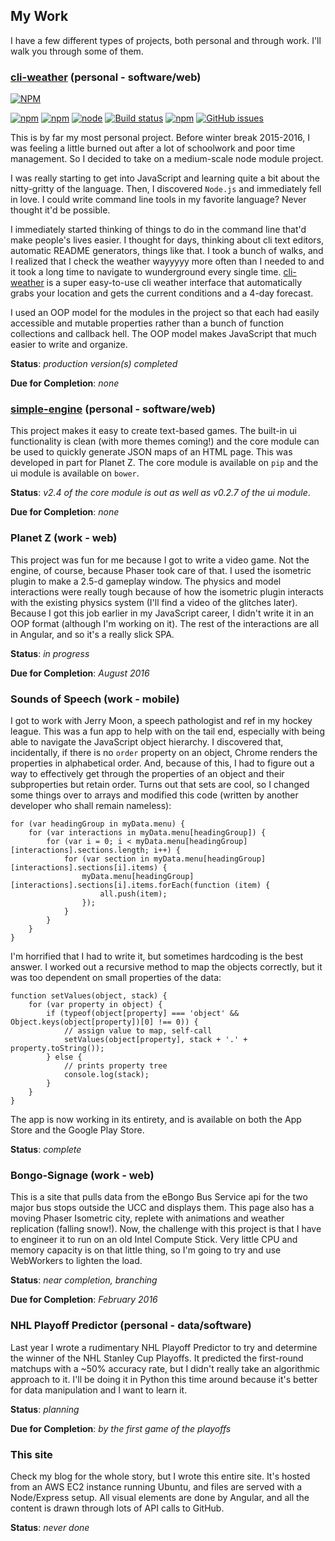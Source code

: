 ## My Work
I have a few different types of projects, both personal and through work. I'll walk you through some of them.


### [cli-weather](https://github.com/apizzimenti/cli-weather) (personal - software/web)

[![NPM](https://nodei.co/npm/cli-weather.png?compact=true)](https://nodei.co/npm/cli-weather/)

[![npm](https://img.shields.io/npm/l/cli-weather.svg?style=flat-square)]()
[![npm](https://img.shields.io/npm/v/npm.svg?style=flat-square)]()
[![node](https://img.shields.io/node/v/gh-badges.svg?style=flat-square)]()
[![Build status](https://img.shields.io/travis/apizzimenti/cli-weather.svg?style=flat-square)](https://travis-ci.org/apizzimenti/cli-weather)
[![npm](https://img.shields.io/npm/dt/cli-weather.svg?style=flat-square)]()
[![GitHub issues](https://img.shields.io/github/issues-raw/apizzimenti/cli-weather.svg?style=flat-square)]()

This is by far my most personal project. Before winter break 2015-2016, I was feeling a little burned out after a lot of
schoolwork and poor time management. So I decided to take on a medium-scale node module project.

I was really starting to get into JavaScript and learning quite a bit about the nitty-gritty of the language. Then, I
discovered `Node.js` and immediately fell in love. I could write command line tools in my favorite language? Never thought
it'd be possible.

I immediately started thinking of things to do in the command line that'd make people's lives easier. I thought for days,
thinking about cli text editors, automatic README generators, things like that. I took a bunch of walks, and I realized
that I check the weather wayyyyy more often than I needed to and it took a long time to navigate to wunderground every
single time. [cli-weather](https://github.com/apizzimenti/cli-weather) is a super easy-to-use cli weather interface that
automatically grabs your location and gets the current conditions and a 4-day forecast.

I used an OOP model for the modules in the project so that each had easily accessible and mutable properties rather than 
a bunch of function collections and callback hell. The OOP model makes JavaScript that much easier to write and organize.

**Status**: _production version(s) completed_

**Due for Completion**: _none_

### [simple-engine](https://github.com/apizzimenti/simple-engine-ui) (personal - software/web)
This project makes it easy to create text-based games. The built-in ui functionality is clean (with more themes coming!)
and the core module can be used to quickly generate JSON maps of an HTML page. This was developed in part for Planet Z.
The core module is available on `pip` and the ui module is available on `bower`.

**Status**: *v2.4 of the core module is out as well as v0.2.7 of the ui module*.

**Due for Completion**: *none*


### Planet Z (work - web)
This project was fun for me because I got to write a video game. Not the engine, of course, because Phaser took care of
that. I used the isometric plugin to make a 2.5-d gameplay window. The physics and model interactions were really tough
because of how the isometric plugin interacts with the existing physics system (I'll find a video of the glitches later).
Because I got this job earlier in my JavaScript career, I didn't write it in an OOP format (although I'm working on it).
The rest of the interactions are all in Angular, and so it's a really slick SPA.

**Status**: _in progress_

**Due for Completion**: _August 2016_

### Sounds of Speech (work - mobile)
I got to work with Jerry Moon, a speech pathologist and ref in my hockey league. This was a fun app to help with on
the tail end, especially with being able to navigate the JavaScript object hierarchy. I discovered that, incidentally,
if there is no `order` property on an object, Chrome renders the properties in alphabetical order. And, because of this,
I had to figure out a way to effectively get through the properties of an object and their subproperties but retain order.
Turns out that sets are cool, so I changed some things over to arrays and modified this code (written by another developer
who shall remain nameless):
    
```
for (var headingGroup in myData.menu) {
    for (var interactions in myData.menu[headingGroup]) {
        for (var i = 0; i < myData.menu[headingGroup][interactions].sections.length; i++) {
            for (var section in myData.menu[headingGroup][interactions].sections[i].items) {
                myData.menu[headingGroup][interactions].sections[i].items.forEach(function (item) {
                    all.push(item);
                });
            }
        }
    }
}
```

I'm horrified that I had to write it, but sometimes hardcoding is the best answer. I worked out a recursive method to map
the objects correctly, but it was too dependent on small properties of the data:

```
function setValues(object, stack) {
    for (var property in object) {
        if (typeof(object[property] === 'object' && Object.keys(object[property])[0] !== 0)) {
            // assign value to map, self-call
            setValues(object[property], stack + '.' + property.toString());
        } else {
        	// prints property tree
        	console.log(stack);
        }
    }
}
```

The app is now working in its entirety, and is available on both the App Store and the Google Play Store.

**Status**: _complete_

### Bongo-Signage (work - web)
This is a site that pulls data from the eBongo Bus Service api for the two major bus stops outside the UCC and displays
them. This page also has a moving Phaser Isometric city, replete with animations and weather replication (falling snow!).
Now, the challenge with this project is that I have to engineer it to run on an old Intel Compute Stick. Very little CPU
and memory capacity is on that little thing, so I'm going to try and use WebWorkers to lighten the load.

**Status**: _near completion, branching_

**Due for Completion**: _February 2016_

### NHL Playoff Predictor (personal - data/software)
Last year I wrote a rudimentary NHL Playoff Predictor to try and determine the winner of the NHL Stanley Cup Playoffs. It
predicted the first-round matchups with a ~50% accuracy rate, but I didn't really take an algorithmic approach to it. I'll be
doing it in Python this time around because it's better for data manipulation and I want to learn it.

**Status**: _planning_

**Due for Completion**: _by the first game of the playoffs_


### This site
Check my blog for the whole story, but I wrote this entire site. It's hosted from an AWS EC2 instance running Ubuntu, and files are served with a Node/Express setup. All visual elements are done by Angular, and all the content is drawn through lots of API calls to GitHub.

**Status**: _never done_